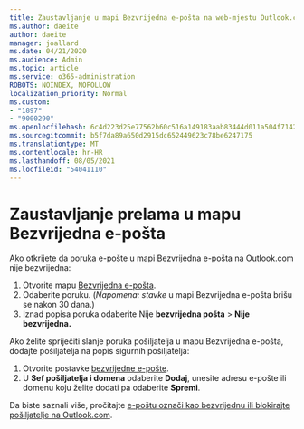 ```yaml
---
title: Zaustavljanje u mapi Bezvrijedna e-pošta na web-mjestu Outlook.com
ms.author: daeite
author: daeite
manager: joallard
ms.date: 04/21/2020
ms.audience: Admin
ms.topic: article
ms.service: o365-administration
ROBOTS: NOINDEX, NOFOLLOW
localization_priority: Normal
ms.custom:
- "1897"
- "9000290"
ms.openlocfilehash: 6c4d223d25e77562b60c516a149183aab83444d011a504f71424479792c97cfa
ms.sourcegitcommit: b5f7da89a650d2915dc652449623c78be6247175
ms.translationtype: MT
ms.contentlocale: hr-HR
ms.lasthandoff: 08/05/2021
ms.locfileid: "54041110"
---
```

# <a name="stop-messages-from-going-to-your-junk-email-folder"></a>Zaustavljanje prelama u mapu Bezvrijedna e-pošta

Ako otkrijete da poruka e-pošte u mapi Bezvrijedna e-pošta na Outlook.com nije bezvrijedna:

1. Otvorite mapu [Bezvrijedna e-pošta](https://outlook.live.com/mail/junkemail).
1. Odaberite poruku. (*Napomena: stavke* u mapi Bezvrijedna e-pošta brišu se nakon 30 dana.)
1. Iznad popisa poruka odaberite Nije **bezvrijedna pošta**  >  **Nije bezvrijedna.**

Ako želite spriječiti slanje poruka pošiljatelja u mapu Bezvrijedna e-pošta, dodajte pošiljatelja na popis sigurnih pošiljatelja:

1. Otvorite postavke [bezvrijedne e-pošte](https://go.microsoft.com/fwlink/?linkid=2035804).
1. U **Sef pošiljatelja i domena** odaberite **Dodaj**, unesite adresu e-pošte ili domenu koju želite dodati pa odaberite **Spremi**.

Da biste saznali više, pročitajte [e-poštu označi kao bezvrijednu ili blokirajte pošiljatelje na Outlook.com](https://support.office.com/article/a3ece97b-82f8-4a5e-9ac3-e92fa6427ae4?wt.mc_id=Office_Outlook_com_Alchemy).
